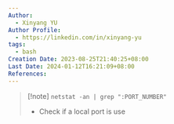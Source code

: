 ```yaml
---
Author:
  - Xinyang YU
Author Profile:
  - https://linkedin.com/in/xinyang-yu
tags:
  - bash
Creation Date: 2023-08-25T21:40:25+08:00
Last Date: 2024-01-12T16:21:09+08:00
References: 
---
```


>[!note] ``netstat -an | grep ":PORT_NUMBER"``
>- Check if a local port is use